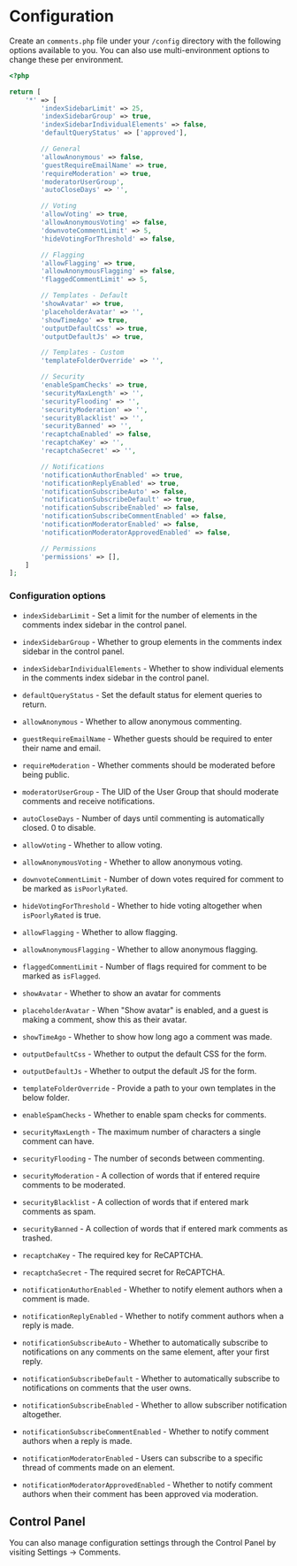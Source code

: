 # Configuration

Create an `comments.php` file under your `/config` directory with the following options available to you. You can also use multi-environment options to change these per environment.

```php
<?php

return [
    '*' => [
        'indexSidebarLimit' => 25,
        'indexSidebarGroup' => true,
        'indexSidebarIndividualElements' => false,
        'defaultQueryStatus' => ['approved'],

        // General
        'allowAnonymous' => false,
        'guestRequireEmailName' => true,
        'requireModeration' => true,
        'moderatorUserGroup',
        'autoCloseDays' => '',

        // Voting
        'allowVoting' => true,
        'allowAnonymousVoting' => false,
        'downvoteCommentLimit' => 5,
        'hideVotingForThreshold' => false,

        // Flagging
        'allowFlagging' => true,
        'allowAnonymousFlagging' => false,
        'flaggedCommentLimit' => 5,

        // Templates - Default
        'showAvatar' => true,
        'placeholderAvatar' => '',
        'showTimeAgo' => true,
        'outputDefaultCss' => true,
        'outputDefaultJs' => true,

        // Templates - Custom
        'templateFolderOverride' => '',

        // Security
        'enableSpamChecks' => true,
        'securityMaxLength' => '',
        'securityFlooding' => '',
        'securityModeration' => '',
        'securityBlacklist' => '',
        'securityBanned' => '',
        'recaptchaEnabled' => false,
        'recaptchaKey' => '',
        'recaptchaSecret' => '',

        // Notifications
        'notificationAuthorEnabled' => true,
        'notificationReplyEnabled' => true,
        'notificationSubscribeAuto' => false,
        'notificationSubscribeDefault' => true,
        'notificationSubscribeEnabled' => false,
        'notificationSubscribeCommentEnabled' => false,
        'notificationModeratorEnabled' => false,
        'notificationModeratorApprovedEnabled' => false,

        // Permissions
        'permissions' => [],
    ]
];
```

### Configuration options

- `indexSidebarLimit` - Set a limit for the number of elements in the comments index sidebar in the control panel.
- `indexSidebarGroup` - Whether to group elements in the comments index sidebar in the control panel.
- `indexSidebarIndividualElements` - Whether to show individual elements in the comments index sidebar in the control panel.
- `defaultQueryStatus` - Set the default status for element queries to return.

- `allowAnonymous` - Whether to allow anonymous commenting.
- `guestRequireEmailName` - Whether guests should be required to enter their name and email.
- `requireModeration` - Whether comments should be moderated before being public.
- `moderatorUserGroup` - The UID of the User Group that should moderate comments and receive notifications.
- `autoCloseDays` - Number of days until commenting is automatically closed. 0 to disable.

- `allowVoting` - Whether to allow voting.
- `allowAnonymousVoting` - Whether to allow anonymous voting.
- `downvoteCommentLimit` - Number of down votes required for comment to be marked as `isPoorlyRated`.
- `hideVotingForThreshold` - Whether to hide voting altogether when `isPoorlyRated` is true.

- `allowFlagging` - Whether to allow flagging.
- `allowAnonymousFlagging` - Whether to allow anonymous flagging.
- `flaggedCommentLimit` - Number of flags required for comment to be marked as `isFlagged`.

- `showAvatar` - Whether to show an avatar for comments
- `placeholderAvatar` - When "Show avatar" is enabled, and a guest is making a comment, show this as their avatar.
- `showTimeAgo` - Whether to show how long ago a comment was made.
- `outputDefaultCss` - Whether to output the default CSS for the form.
- `outputDefaultJs` - Whether to output the default JS for the form.

- `templateFolderOverride` - Provide a path to your own templates in the below folder.

- `enableSpamChecks` - Whether to enable spam checks for comments.
- `securityMaxLength` - The maximum number of characters a single comment can have. 
- `securityFlooding` - The number of seconds between commenting.
- `securityModeration` - A collection of words that if entered require comments to be moderated.
- `securityBlacklist` - A collection of words that if entered mark comments as spam.
- `securityBanned` - A collection of words that if entered mark comments as trashed.
- `recaptchaKey` - The required key for ReCAPTCHA.
- `recaptchaSecret` - The required secret for ReCAPTCHA.

- `notificationAuthorEnabled` - Whether to notify element authors when a comment is made.
- `notificationReplyEnabled` - Whether to notify comment authors when a reply is made.
- `notificationSubscribeAuto` - Whether to automatically subscribe to notifications on any comments on the same element, after your first reply.
- `notificationSubscribeDefault` - Whether to automatically subscribe to notifications on comments that the user owns.
- `notificationSubscribeEnabled` - Whether to allow subscriber notification altogether.
- `notificationSubscribeCommentEnabled` - Whether to notify comment authors when a reply is made.
- `notificationModeratorEnabled` - Users can subscribe to a specific thread of comments made on an element.
- `notificationModeratorApprovedEnabled` - Whether to notify comment authors when their comment has been approved via moderation.

## Control Panel

You can also manage configuration settings through the Control Panel by visiting Settings → Comments.

